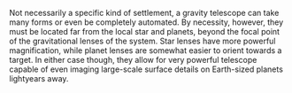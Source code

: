 Not necessarily a specific kind of settlement, a gravity telescope can take many forms or even be completely automated. By necessity, however, they must be located far from the local star and planets, beyond the focal point of the gravitational lenses of the system. Star lenses have more powerful magnification, while planet lenses are somewhat easier to orient towards a target. In either case though, they allow for very powerful telescope capable of even imaging large-scale surface details on Earth-sized planets lightyears away.
